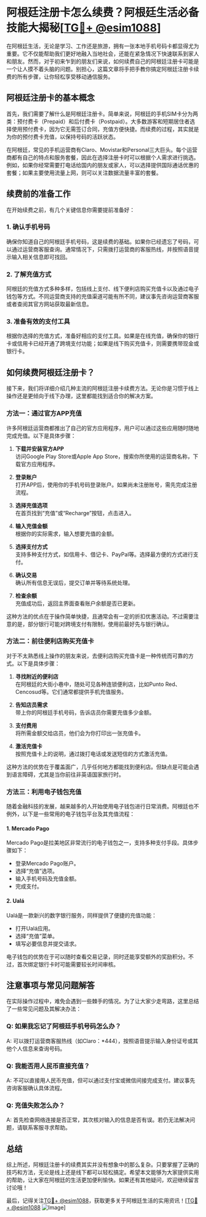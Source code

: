# 阿根廷注册卡怎么续费？阿根廷生活必备技能大揭秘[[TG💪+ @esim1088](https://t.me/s/esim1088)]

在阿根廷生活，无论是学习、工作还是旅游，拥有一张本地手机号码卡都显得尤为重要。它不仅能帮助我们更好地融入当地社会，还能在紧急情况下快速联系到家人和朋友。然而，对于初来乍到的朋友们来说，如何续费自己的阿根廷注册卡可能是一个让人摸不着头脑的问题。别担心，这篇文章将手把手教你搞定阿根廷注册卡续费的所有步骤，让你轻松享受移动通信服务。

## 阿根廷注册卡的基本概念

首先，我们需要了解什么是阿根廷注册卡。简单来说，阿根廷的手机SIM卡分为两类：预付费卡（Prepaid）和后付费卡（Postpaid）。大多数游客和短期居住者选择使用预付费卡，因为它无需签订合同，充值方便快捷。而续费的过程，其实就是为你的预付费卡充值，以保持号码的活跃状态。

在阿根廷，常见的手机运营商有Claro、Movistar和Personal三大巨头。每个运营商都有自己的特点和服务套餐，因此在选择注册卡时可以根据个人需求进行挑选。例如，如果你经常需要打电话给国内的朋友或家人，可以选择提供国际通话优惠的套餐；如果主要使用流量上网，则可以关注数据流量丰富的套餐。

## 续费前的准备工作

在开始续费之前，有几个关键信息你需要提前准备好：

### 1. **确认手机号码**
确保你知道自己的阿根廷手机号码，这是续费的基础。如果你已经遗忘了号码，可以通过运营商客服查询。通常情况下，只需拨打运营商的客服热线，并按照语音提示输入相关信息即可找回。

### 2. **了解充值方式**
阿根廷的充值方式多种多样，包括线上支付、线下便利店购买充值卡以及通过电子钱包等方式。不同运营商支持的充值渠道可能有所不同，建议事先咨询运营商客服或者查阅其官方网站获取最新信息。

### 3. **准备有效的支付工具**
根据你选择的充值方式，准备好相应的支付工具。如果是在线充值，确保你的银行卡或信用卡已经开通了跨境支付功能；如果是线下购买充值卡，则需要携带现金或银行卡。

## 如何续费阿根廷注册卡？

接下来，我们将详细介绍几种主流的阿根廷注册卡续费方法。无论你是习惯于线上操作还是更倾向于线下办理，这里都能找到适合你的解决方案。

### 方法一：通过官方APP充值

许多阿根廷运营商都推出了自己的官方应用程序，用户可以通过这些应用随时随地完成充值。以下是具体步骤：

1. **下载并安装官方APP**  
   访问Google Play Store或Apple App Store，搜索你所使用的运营商名称，下载官方应用程序。

2. **登录账户**  
   打开APP后，使用你的手机号码登录账户。如果尚未注册账号，需先完成注册流程。

3. **选择充值选项**  
   在首页找到“充值”或“Recharge”按钮，点击进入。

4. **输入充值金额**  
   根据你的实际需求，输入想要充值的金额。

5. **选择支付方式**  
   支持多种支付方式，如信用卡、借记卡、PayPal等。选择最方便的方式进行支付。

6. **确认交易**  
   确认所有信息无误后，提交订单并等待系统处理。

7. **检查余额**  
   充值成功后，返回主界面查看账户余额是否已更新。

这种方法的优点在于操作简单快捷，且通常会有一定的折扣优惠活动。不过需要注意的是，部分银行可能对跨境支付有限制，使用前最好先与银行确认。

### 方法二：前往便利店购买充值卡

对于不太熟悉线上操作的朋友来说，去便利店购买充值卡是一种传统而可靠的方式。以下是具体步骤：

1. **寻找附近的便利店**  
   在阿根廷的大街小巷中，随处可见各种连锁便利店，比如Punto Red、Cencosud等。它们通常都提供手机充值服务。

2. **告知店员需求**  
   带上你的阿根廷手机号码，告诉店员你需要充值多少金额。

3. **支付费用**  
   将所需金额交给店员，他们会为你打印出一张充值卡。

4. **激活充值卡**  
   按照充值卡上的说明，通过拨打电话或发送短信的方式激活充值。

这种方法的优势在于覆盖面广，几乎任何地方都能找到便利店。但缺点是可能会遇到语言障碍，尤其是当你前往非英语国家旅行时。

### 方法三：利用电子钱包充值

随着金融科技的发展，越来越多的人开始使用电子钱包进行日常消费。阿根廷也不例外，以下是一些常用的电子钱包平台及其充值流程：

#### 1. **Mercado Pago**
   Mercado Pago是拉美地区非常流行的电子钱包之一，支持多种支付手段。具体步骤如下：
   
   - 登录Mercado Pago账户。
   - 选择“充值”选项。
   - 输入手机号码及充值金额。
   - 完成支付。

#### 2. **Ualá**
   Ualá是一款新兴的数字银行服务，同样提供了便捷的充值功能：
   
   - 打开Ualá应用。
   - 选择“充值”菜单。
   - 填写必要信息并提交请求。

电子钱包的优势在于可以随时查看交易记录，同时还能享受额外的奖励积分。不过，首次绑定银行卡时可能需要较长时间审核。

## 注意事项与常见问题解答

在实际操作过程中，难免会遇到一些棘手的情况。为了让大家少走弯路，这里总结了一些常见问题及其解决办法：

### Q: 如果我忘记了阿根廷手机号码怎么办？
A: 可以拨打运营商客服热线（如Claro：*444），按照语音提示输入身份证号或其他个人信息来查询号码。

### Q: 我能否用人民币直接充值？
A: 不可以直接用人民币充值，但可以通过支付宝或微信间接完成支付。建议事先咨询客服确认具体流程。

### Q: 充值失败怎么办？
A: 首先检查网络连接是否正常，其次核对输入的信息是否有误。若仍无法解决问题，请联系客服寻求帮助。

## 总结

综上所述，阿根廷注册卡的续费其实并没有想象中的那么复杂。只要掌握了正确的技巧和方法，无论是线上还是线下都可以轻松搞定。希望本文能够为大家提供实用的帮助，让大家在阿根廷的生活更加便利愉快。如果还有其他疑问，欢迎继续留言讨论哦！

最后，记得关注[TG💪+ @esim1088](https://t.me/s/esim1088)，获取更多关于阿根廷生活的实用资讯！[[TG💪+ @esim1088](https://t.me/s/esim1088) ![Image](https://i.postimg.cc/4NQfJmqS/Snipaste-2025-05-13-00-14-12.png)]